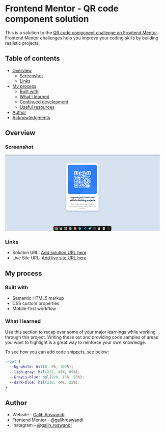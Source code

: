 # Frontend Mentor - QR code component solution

This is a solution to the [QR code component challenge on Frontend Mentor](https://www.frontendmentor.io/challenges/qr-code-component-iux_sIO_H). Frontend Mentor challenges help you improve your coding skills by building realistic projects. 

## Table of contents

- [Overview](#overview)
  - [Screenshot](#screenshot)
  - [Links](#links)
- [My process](#my-process)
  - [Built with](#built-with)
  - [What I learned](#what-i-learned)
  - [Continued development](#continued-development)
  - [Useful resources](#useful-resources)
- [Author](#author)
- [Acknowledgments](#acknowledgments)

## Overview

### Screenshot

![](./screenshot.png)

### Links

- Solution URL: [Add solution URL here](https://github.com/galihroswandi/QR-CODE.FrontendMentor)
- Live Site URL: [Add live site URL here](https://qrcode.frontendmentor.vercel.app)

## My process

### Built with

- Semantic HTML5 markup
- CSS custom properties
- Mobile-first workflow

### What I learned

Use this section to recap over some of your major learnings while working through this project. Writing these out and providing code samples of areas you want to highlight is a great way to reinforce your own knowledge.

To see how you can add code snippets, see below:

```css
:root {
  --bg-white: hsl(0, 0%, 100%);
  --ligh-gray: hsl(212, 45%, 89%);
  --Grayis-blue: hsl(220, 15%, 55%);
  --dark-blue: hsl(218, 44%, 22%);
}
```

## Author

- Website - [Galih Roswandi](https://qrcode.frontendmentor.vercel.app)
- Frontend Mentor - [@galihroswandi](https://www.frontendmentor.io/profile/galihroswandi)
- Instagram - [@galih_roswandi](https://instagram.com/galih_roswandi)

